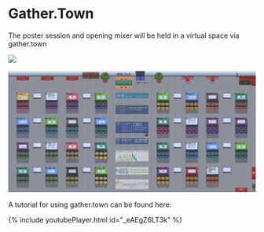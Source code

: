 # Gather.Town

The poster session and opening mixer will be held in a virtual space via gather.town

<img src="{{site.baseurl}}/assets/mixer_room.JPG" class="inline"/>


![posterroom](/assets/poster_room.JPG)


A tutorial for using gather.town can be found here:


{% include youtubePlayer.html id="_eAEgZ6LT3k" %}
